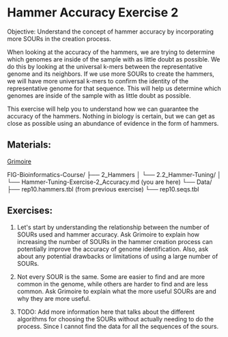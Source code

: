 # Hammer Accuracy Exercise 2

Objective: Understand the concept of hammer accuracy by incorporating more SOURs in the creation process.

When looking at the accuracy of the hammers, we are trying to determine which genomes are inside of the sample with as little doubt as possible. We do this by looking at the universal k-mers between the representative genome and its neighbors. If we use more SOURs to create the hammers, we will have more universal k-mers to confirm the identity of the representative genome for that sequence. This will help us determine which genomes are inside of the sample with as little doubt as possible.

This exercise will help you to understand how we can guarantee the accuracy of the hammers. Nothing in biology is certain, but we can get as close as possible using an abundance of evidence in the form of hammers.

## Materials:
[Grimoire](https://chat.openai.com/g/g-n7Rs0IK86-grimoire)

FIG-Bioinformatics-Course/
├── 2_Hammers
│   └── 2.2_Hammer-Tuning/
│       └── Hammer-Tuning-Exercise-2_Accuracy.md (you are here)
└── Data/
    ├── rep10.hammers.tbl (from previous exercise)
    └── rep10.seqs.tbl


## Exercises:

1. Let's start by understanding the relationship between the number of SOURs used and hammer accuracy. Ask Grimoire to explain how increasing the number of SOURs in the hammer creation process can potentially improve the accuracy of genome identification. Also, ask about any potential drawbacks or limitations of using a large number of SOURs.

2. Not every SOUR is the same. Some are easier to find and are more common in the genome, while others are harder to find and are less common. Ask Grimoire to explain what the more useful SOURs are and why they are more useful.

3. TODO: Add more information here that talks about the different algorithms for choosing the SOURs without actually needing to do the process. Since I cannot find the data for all the sequences of the sours.

